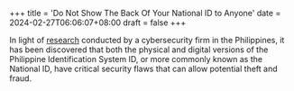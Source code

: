 +++
title = 'Do Not Show The Back Of Your National ID to Anyone'
date = 2024-02-27T06:06:07+08:00
draft = false
+++


In light of [research](https://arkitek-syrah.medium.com/idnating-lahat-c6b01f15aec7) conducted by a cybersecurity firm in the Philippines, it has been discovered that both the physical and digital versions of the Philippine Identification System ID, or more commonly known as the National ID, have critical security flaws that can allow potential theft and fraud.